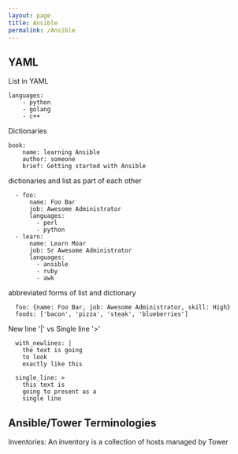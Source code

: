 ```yaml
---
layout: page
title: Ansible
permalink: /Ansible
---
```


## YAML
List in YAML 
```
languages:
	- python
	- golang
	- c++
```
Dictionaries
```
book:
	name: learning Ansible
	author: someone
	brief: Getting started with Ansible
```
dictionaries and list as part of each other
```
  - foo:
      name: Foo Bar
      job: Awesome Administrator
      languages:
        - perl
        - python
  - learn:
      name: Learn Moar
      job: Sr Awesome Administrator
      languages:
        - ansible
        - ruby
        - awk
```
abbreviated forms of list and dictionary
```
  foo: {name: Foo Bar, job: Awesome Administrator, skill: High}
  foods: ['bacon', 'pizza', 'steak', 'blueberries']
```
New line '|' vs Single line '>' 
```
  with_newlines: |
    the text is going
    to look
    exactly like this

  single_line: >
    this text is
    going to present as a
    single line
```
## Ansible/Tower Terminologies 
Inventories: An inventory is a collection of hosts managed by Tower
